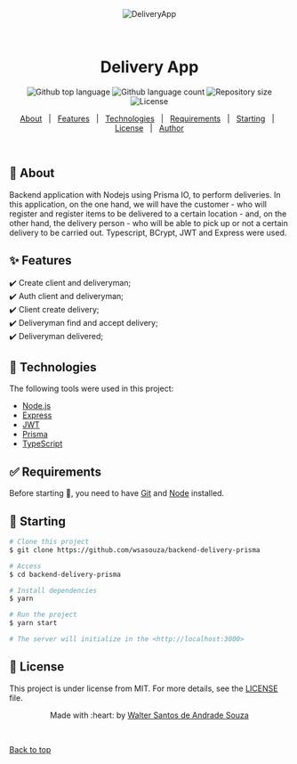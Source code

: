 <div align="center" id="top"> 
  <img src="https://res.cloudinary.com/practicaldev/image/fetch/s--5ZltQIPx--/c_imagga_scale,f_auto,fl_progressive,h_420,q_auto,w_1000/https://dev-to-uploads.s3.amazonaws.com/uploads/articles/6paft3mgkrz6m53zom9o.png" alt="DeliveryApp" />

&#xa0;

</div>

<h1 align="center">Delivery App</h1>

<p align="center">
  <img alt="Github top language" src="https://img.shields.io/github/languages/top/wsasouza/backend-delivery-prisma?color=56BEB8">

  <img alt="Github language count" src="https://img.shields.io/github/languages/count/wsasouza/backend-delivery-prisma?color=56BEB8">

  <img alt="Repository size" src="https://img.shields.io/github/repo-size/wsasouza/backend-delivery-prisma?color=56BEB8">

  <img alt="License" src="https://img.shields.io/github/license/wsasouza/backend-delivery-prisma?color=56BEB8">  
</p>

<p align="center">
  <a href="#dart-about">About</a> &#xa0; | &#xa0; 
  <a href="#sparkles-features">Features</a> &#xa0; | &#xa0;
  <a href="#rocket-technologies">Technologies</a> &#xa0; | &#xa0;
  <a href="#white_check_mark-requirements">Requirements</a> &#xa0; | &#xa0;
  <a href="#checkered_flag-starting">Starting</a> &#xa0; | &#xa0;
  <a href="#memo-license">License</a> &#xa0; | &#xa0;
  <a href="https://github.com/wsasouza" target="_blank">Author</a>
</p>

<br>

## :dart: About

Backend application with Nodejs using Prisma IO, to perform deliveries. In this application, on the one hand, we will have the customer - who will register and register items to be delivered to a certain location - and, on the other hand, the delivery person - who will be able to pick up or not a certain delivery to be carried out. Typescript, BCrypt, JWT and Express were used.

## :sparkles: Features

✔️ Create client and deliveryman;\
✔️ Auth client and deliveryman;\
✔️ Client create delivery;\
✔️ Deliveryman find and accept delivery;\
✔️ Deliveryman delivered;

## :rocket: Technologies

The following tools were used in this project:

- [Node.js](https://nodejs.org/en/)
- [Express](https://expressjs.com/pt-br/)
- [JWT](https://jwt.io/)
- [Prisma](https://www.prisma.io/)
- [TypeScript](https://www.typescriptlang.org/)

## :white_check_mark: Requirements

Before starting 🏁, you need to have [Git](https://git-scm.com) and [Node](https://nodejs.org/en/) installed.

## :checkered_flag: Starting

```bash
# Clone this project
$ git clone https://github.com/wsasouza/backend-delivery-prisma

# Access
$ cd backend-delivery-prisma

# Install dependencies
$ yarn

# Run the project
$ yarn start

# The server will initialize in the <http://localhost:3000>
```

## :memo: License

This project is under license from MIT. For more details, see the [LICENSE](LICENSE.md) file.

<div align="center">
Made with :heart: by <a href="https://github.com/wsasouza" target="_blank">Walter Santos de Andrade Souza</a>

&#xa0;

</div>

<a href="#top">Back to top</a>
